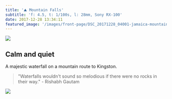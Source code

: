 ```yaml
---
title: '⛰ Mountain Falls'
subtitle: 'f: 4.5, t: 1/100s, l: 28mm, Sony RX-100'
date: 2017-12-28 13:34:11
featured_image: '/images/front-page/DSC_20171228_04001-jamaica-mountain-falls-1600x1100.jpg'
---
```


![](/images/front-page/DSC_20171228_04001-jamaica-mountain-falls-1600x1100.jpg)

## Calm and quiet
A majestic waterfall on a mountain route to Kingston.

> "Waterfalls wouldn't sound so melodious if there were no rocks in their way." - Rishabh Gautam

<div class="gallery" data-columns="3">
	<img src="/images/2017-12/DSC_20171228_04003-jamaica-mountain-falls-1600x1100.jpg">
</div>
